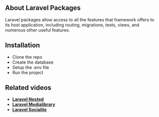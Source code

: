 
## About Laravel Packages

Laravel packages allow access to all the features that framework offers to its host application, including routing, migrations, tests, views, and numerous other useful features.

## Installation

- Clone the repo
- Create the database 
- Setup the .env file
- Run the project


## Related videos

- **[Laravel Nested](https://youtu.be/9PEjGW2EvRI)**
- **[Laravel Medialibrary](https://youtu.be/_bTp74a1iB4)**
- **[Laravel Socialite](https://youtu.be/61uhb2UBuBQ)**
